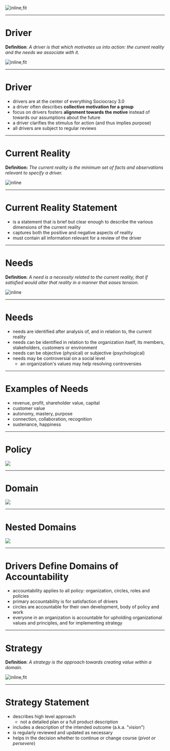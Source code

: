 
![inline,fit](img/tension-driver-domain/domain-model.png)

---

# Driver #

**Definition**:  _A driver is that which motivates us into action: the current reality and the needs we associate with it._

![inline,fit](img/tension-driver-domain/driver-response.png)

---

# Driver #

* drivers are at the center of everything Sociocracy 3.0 
* a driver often describes **collective motivation for a group**
* focus on drivers fosters **alignment towards the motive** instead of towards our assumptions about the future
* a driver clarifies the stimulus for action (and thus implies purpose)
* all drivers are subject to regular reviews

---

# Current Reality #

**Definition:** _The current reality is the minimum set of facts and observations relevant to specify a driver._

![inline](img/tension-driver-domain/driver.png)

---

# Current Reality Statement #

* is a statement that is brief but clear enough to describe the various dimensions of the current reality
* captures both the positive and negative aspects of reality
* must contain all information relevant for a review of the driver 

---

# Needs #

**Definition**:  _A need is a necessity related to the current reality, that if satisfied would alter that reality in a manner that eases tension._

![inline](img/tension-driver-domain/driver.png)

---

# Needs #

* needs are identified after analysis of, and in relation to, the current reality
* needs can be identified in relation to the organization itself, its members, stakeholders, customers or environment
* needs can be objective (physical) or subjective (psychological)
* needs may be controversial on a social level
	* an organization's values may help resolving controversies
	
---

# Examples of Needs #

* revenue, profit, shareholder value, capital
* customer value
* autonomy, mastery, purpose
* connection, collaboration, recognition
* sustenance, happiness


---

# Policy #

![](img/tension-driver-domain/driver-policy-improvement.png)


---

# Domain #




![](img/tension-driver-domain/simple-domain-model.png)

---


# Nested Domains #

![](img/tension-driver-domain/nested-domains.png)

---

# Drivers Define Domains of Accountability #

* accountability applies to all policy: organization, circles, roles and policies
* primary accountability is for satisfaction of drivers
* circles are accountable for their own development, body of policy and work
* everyone in an organization is accountable for upholding organizational values and principles, and for implementing strategy

---  


# Strategy #

**Definition**:  _A strategy is the approach towards creating value within a domain._

![inline,fit](img/tension-driver-domain/domain-model.png)

---

# Strategy Statement #

* describes high level approach 
	* not a detailed plan or a full product description
* includes a description of the intended outcome (a.k.a. "vision")
* is regularly reviewed and updated as necessary
* helps in the decision whether to continue or change course (*pivot or persevere*)
